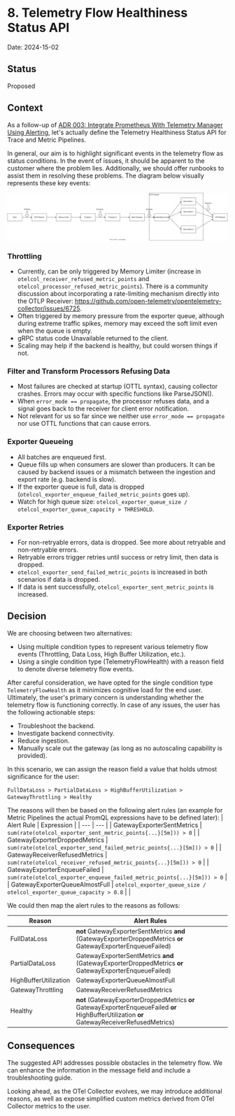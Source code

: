 # 8. Telemetry Flow Healthiness Status API

Date: 2024-15-02

## Status

Proposed

## Context

As a follow-up of [ADR 003: Integrate Prometheus With Telemetry Manager Using Alerting](003-integrate-prometheus-with-telemetry-manager-using-alerting.md),
let's actually define the Telemetry Healthiness Status API for Trace and Metric Pipelines.

In general, our aim is to highlight significant events in the telemetry flow as status conditions. In the event of issues, it should be apparent to the customer where the problem lies.
Additionally, we should offer runbooks to assist them in resolving these problems. The diagram below visually represents these key events:

![OTel Collector Data Flow](../assets/otel-collector-data-flow.svg "OTel Collector Data Flow")

### Throttling

* Currently, can be only triggered by Memory Limiter (increase in `otelcol_receiver_refused_metric_points` and `otelcol_processor_refused_metric_points`).
There is a community discussion about incorporating a rate-limiting mechanism directly into the OTLP Receiver: https://github.com/open-telemetry/opentelemetry-collector/issues/6725.
* Often triggered by memory pressure from the exporter queue, although during extreme traffic spikes, memory may exceed the soft limit even when the queue is empty.
* gRPC status code Unavailable returned to the client.
* Scaling may help if the backend is healthy, but could worsen things if not.

### Filter and Transform Processors Refusing Data

* Most failures are checked at startup (OTTL syntax), causing collector crashes. Errors may occur with specific functions like ParseJSON().
* When `error_mode == propagate`, the processor refuses data, and a signal goes back to the receiver for client error notification.
* Not relevant for us so far since we neither use `error_mode == propagate` nor use OTTL functions that can cause errors.

### Exporter Queueing

* All batches are enqueued first.
* Queue fills up when consumers are slower than producers. It can be caused by backend issues or a mismatch between the ingestion and export rate (e.g. backend is slow).
* If the exporter queue is full, data is dropped (`otelcol_exporter_enqueue_failed_metric_points` goes up).
* Watch for high queue size: `otelcol_exporter_queue_size / otelcol_exporter_queue_capacity > THRESHOLD`.

### Exporter Retries

* For non-retryable errors, data is dropped. See more about retryable and non-retryable errors.
* Retryable errors trigger retries until success or retry limit, then data is dropped.
* `otelcol_exporter_send_failed_metric_points` is increased in both scenarios if data is dropped.
* If data is sent successfully, `otelcol_exporter_sent_metric_points` is increased.

## Decision

We are choosing between two alternatives:

* Using multiple condition types to represent various telemetry flow events (Throttling, Data Loss, High Buffer Utilization, etc.).
* Using a single condition type (TelemetryFlowHealth) with a reason field to denote diverse telemetry flow events.

After careful consideration, we have opted for the single condition type `TelemetryFlowHealth` as it minimizes cognitive load for the end user.
Ultimately, the user's primary concern is understanding whether the telemetry flow is functioning correctly. In case of any issues, the user has the following actionable steps:

* Troubleshoot the backend.
* Investigate backend connectivity.
* Reduce ingestion.
* Manually scale out the gateway (as long as no autoscaling capability is provided).

In this scenario, we can assign the reason field a value that holds utmost significance for the user:
```
FullDataLoss > PartialDataLoss > HighBufferUtilization > GatewayThrottling > Healthy
```

The reasons will then be based on the following alert rules (an example for Metric Pipelines the actual PromQL expressions have to be defined later):
| Alert Rule | Expression |
| --- | --- |
| GatewayExporterSentMetrics    | `sum(rate(otelcol_exporter_sent_metric_points{...}[5m])) > 0`           |
| GatewayExporterDroppedMetrics  | `sum(rate(otelcol_exporter_send_failed_metric_points{...}[5m])) > 0`    |
| GatewayReceiverRefusedMetrics  | `sum(rate(otelcol_receiver_refused_metric_points{...}[5m])) > 0`        |
| GatewayExporterEnqueueFailed   | `sum(rate(otelcol_exporter_enqueue_failed_metric_points{...}[5m])) > 0` |
| GatewayExporterQueueAlmostFull | `otelcol_exporter_queue_size / otelcol_exporter_queue_capacity > 0.8`   |                               |

We could then map the alert rules to the reasons as follows:

| Reason | Alert Rules |
| --- | --- |
| FullDataLoss           | **not** GatewayExporterSentMetrics **and** (GatewayExporterDroppedMetrics **or** GatewayExporterEnqueueFailed) |
| PartialDataLoss        | GatewayExporterSentMetrics **and** (GatewayExporterDroppedMetrics **or** GatewayExporterEnqueueFailed)       |
| HighBufferUtilization  | GatewayExporterQueueAlmostFull                                                                           |
| GatewayThrottling      | GatewayReceiverRefusedMetrics                                                                            |
| Healthy                | **not** (GatewayExporterDroppedMetrics **or** GatewayExporterEnqueueFailed **or** HighBufferUtilization **or** GatewayReceiverRefusedMetrics) |

## Consequences

The suggested API addresses possible obstacles in the telemetry flow. We can enhance the information in the message field and include a troubleshooting guide.

Looking ahead, as the OTel Collector evolves, we may introduce additional reasons, as well as expose simplified custom metrics derived from OTel Collector metrics to the user.
